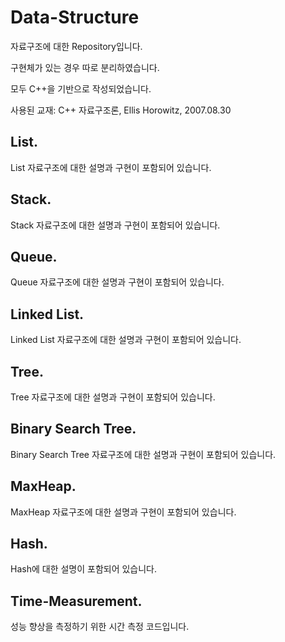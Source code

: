 # Data-Structure

자료구조에 대한 Repository입니다.

구현체가 있는 경우 따로 분리하였습니다.

모두 C++을 기반으로 작성되었습니다.

사용된 교재: C++ 자료구조론, Ellis Horowitz, 2007.08.30

## List.
List 자료구조에 대한 설명과 구현이 포함되어 있습니다.

## Stack.
Stack 자료구조에 대한 설명과 구현이 포함되어 있습니다.

## Queue.
Queue 자료구조에 대한 설명과 구현이 포함되어 있습니다.

## Linked List.
Linked List 자료구조에 대한 설명과 구현이 포함되어 있습니다.

## Tree.
Tree 자료구조에 대한 설명과 구현이 포함되어 있습니다.

## Binary Search Tree.
Binary Search Tree 자료구조에 대한 설명과 구현이 포함되어 있습니다.

## MaxHeap.
MaxHeap 자료구조에 대한 설명과 구현이 포함되어 있습니다.

## Hash.
Hash에 대한 설명이 포함되어 있습니다.

## Time-Measurement.
성능 향상을 측정하기 위한 시간 측정 코드입니다.
